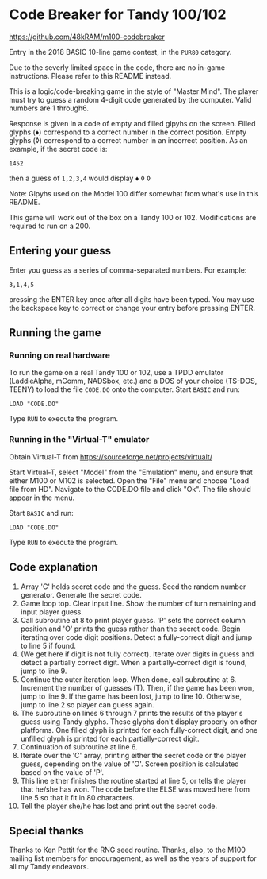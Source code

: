 # Code Breaker for Tandy 100/102

https://github.com/48kRAM/m100-codebreaker

Entry in the 2018 BASIC 10-line game contest, in the `PUR80` category.

Due to the severly limited space in the code, there are no in-game instructions. Please refer to this README instead.

This is a logic/code-breaking game in the style of "Master Mind". The player must
try to guess a random 4-digit code generated by the computer. Valid numbers are 1 through6.

Response is given in
a code of empty and filled glpyhs on the screen. Filled glyphs (&diams;) correspond to a correct
number in the correct position. Empty glyphs (&loz;) correspond to a correct number in an
incorrect position. As an example, if the secret code is:

`1452`

then a guess of `1,2,3,4` would display &diams; &loz; &loz;

Note: Glpyhs used on the Model 100 differ somewhat from what's use in this README.

This game will work out of the box on a Tandy 100 or 102. Modifications are required to run on a 200.

## Entering your guess

Enter you guess as a series of comma-separated numbers. For example:

`3,1,4,5`

pressing the ENTER key once after all digits have been typed. You may use the backspace key to correct
or change your entry before pressing ENTER.

## Running the game

### Running on real hardware

To run the game on a real Tandy 100 or 102, use a TPDD emulator (LaddieAlpha, mComm, NADSbox, etc.) and a
DOS of your choice (TS-DOS, TEENY) to load the file `CODE.DO` onto the computer. Start `BASIC` and run:

`LOAD "CODE.DO"`

Type `RUN` to execute the program.

### Running in the "Virtual-T" emulator

Obtain Virtual-T from https://sourceforge.net/projects/virtualt/

Start Virtual-T, select "Model" from the "Emulation" menu, and ensure that either
M100 or M102 is selected. Open the "File" menu and choose "Load file from HD". Navigate to 
the CODE.DO file and click "Ok". The file should appear in the menu.

Start `BASIC` and run:

`LOAD "CODE.DO"`

Type `RUN` to execute the program.

## Code explanation

 1. Array 'C' holds secret code and the guess. Seed the random number generator. Generate the secret code.
 2. Game loop top. Clear input line. Show the number of turn remaining and input player guess.
 3. Call subroutine at 8 to print player guess. 'P' sets the correct column position and 'O' prints the guess rather than the secret code. Begin iterating over code digit positions. Detect a fully-correct digit and jump to line 5 if found.
 4. (We get here if digit is not fully correct). Iterate over digits in guess and detect a partially correct digit. When a partially-correct digit is found, jump to line 9.
 5. Continue the outer iteration loop. When done, call subroutine at 6. Increment the number of guesses (T). Then, if the game has been won, jump to line 9. If the game has been lost, jump to line 10. Otherwise, jump to line 2 so player can guess again.
 6. The subroutine on lines 6 through 7 prints the results of the player's guess using Tandy glyphs. These glyphs don't display properly on other platforms. One filled glyph is printed for each fully-correct digit, and one unfilled glyph is printed for each partially-correct digit.
 7. Continuation of subroutine at line 6.
 8. Iterate over the 'C' array, printing either the secret code or the player guess, depending on the value of 'O'. Screen position is calculated based on the value of 'P'.
 9. This line either finishes the routine started at line 5, or tells the player that he/she has won. The code before the ELSE was moved here from line 5 so that it fit in 80 characters.
 10. Tell the player she/he has lost and print out the secret code.
 
 ## Special thanks
 
 Thanks to Ken Pettit for the RNG seed routine. Thanks, also, to the M100 mailing list members for encouragement, as well as the years of support for all my Tandy endeavors. 
